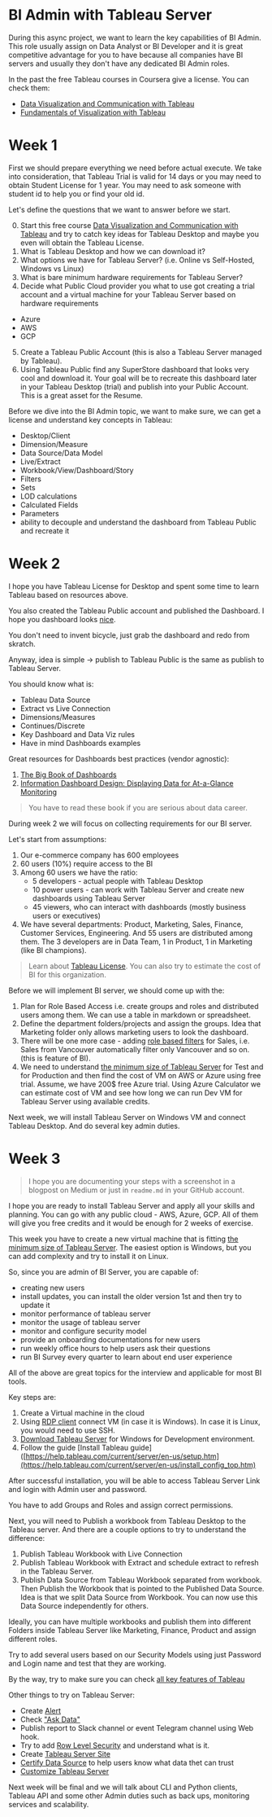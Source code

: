 
# BI Admin with Tableau Server

During this async project, we want to learn the key capabilities of BI Admin. This role usually assign on Data Analyst or BI Developer and it is great competitive advantage for you to have because all companies have BI servers and usually they don't have any dedicated BI Admin roles.

In the past the free Tableau courses in Coursera give a license. You can check them:

- [Data Visualization and Communication with Tableau](https://www.coursera.org/learn/analytics-tableau)
- [Fundamentals of Visualization with Tableau](https://www.coursera.org/learn/data-visualization-tableau?specialization=data-visualization)

# Week 1

First we should prepare everything we need before actual execute. We take into consideration, that Tableau Trial is valid for 14 days or you may need to obtain Student License for 1 year. You may need to ask someone with student id to help you or find your old id.

Let's define the questions that we want to answer before we start.

0. Start this free course [Data Visualization and Communication with Tableau](https://www.coursera.org/learn/analytics-tableau) and try to catch key ideas for Tableau Desktop and maybe you even will obtain the Tableau License.
1. What is Tableau Desktop and how we can download it?
2. What options we have for Tableau Server? (i.e. Online vs Self-Hosted, Windows vs Linux)
3. What is bare minimum hardware requirements for Tableau Server?
4. Decide what Public Cloud provider you what to use got creating a trial account and a virtual machine for your Tableau Server based on hardware requirements
  - Azure
  - AWS
  - GCP
5. Create a Tableau Public Account (this is also a Tableau Server managed by Tableau).
6. Using Tableau Public find any SuperStore dashboard that looks very cool and download it. Your goal will be to recreate this dashboard later in your Tableau Desktop (trial) and publish into your Public Account. This is a great asset for the Resume.

Before we dive into the BI Admin topic, we want to make sure, we can get a license and understand key concepts in Tableau:
- Desktop/Client
- Dimension/Measure
- Data Source/Data Model
- Live/Extract
- Workbook/View/Dashboard/Story
- Filters
- Sets
- LOD calculations
- Calculated Fields
- Parameters
- ability to decouple and understand the dashboard from Tableau Public and recreate it

# Week 2

I hope you have Tableau License for Desktop and spent some time to learn Tableau based on resources above.

You also created the Tableau Public account and published the Dashboard. I hope you dashboard looks [nice](https://public.tableau.com/app/profile/waqar.ahmed.shaikh/viz/SuperstoreOverviewDashboard_17090332693110/HomeLM).

You don't need to invent bicycle, just grab the dashboard and redo from skratch.

Anyway, idea is simple -> publish to Tableau Public is the same as publish to Tableau Server.

You should know what is:
- Tableau Data Source
- Extract vs Live Connection
- Dimensions/Measures
- Continues/Discrete
- Key Dashboard and Data Viz rules
- Have in mind Dashboards examples

Great resources for Dashboards best practices (vendor agnostic):
1. [The Big Book of Dashboards](https://www.tableau.com/big-book-dashboards)
2. [Information Dashboard Design: Displaying Data for At-a-Glance Monitoring](https://www.amazon.ca/Information-Dashboard-Design-At-Glance-dp-1938377001/dp/1938377001/ref=dp_ob_image_bk)

> You have to read these book if you are serious about data career.

During week 2 we will focus on collecting requirements for our BI server.

Let's start from assumptions:
1. Our e-commerce company has 600 employees
2. 60 users (10%) require access to the BI
3. Among 60 users we have the ratio:
   - 5 developers - actual people with Tableau Desktop
   - 10 power users - can work with Tableau Server and create new dashboards using Tableau Server
   - 45 viewers, who can interact with dashboards (mostly business users or executives)
4. We have several departments: Product, Marketing, Sales, Finance, Customer Services, Engineering. And 55 users are distributed among them. The 3 developers are in Data Team, 1 in Product, 1 in Marketing (like BI champions).

> Learn about [Tableau License](https://help.tableau.com/current/blueprint/en-us/bp_license_types.htm). You can also try to estimate the cost of BI for this organization.

Before we will implement BI server, we should come up with the:
1. Plan for Role Based Access i.e. create groups and roles and distributed users among them. We can use a table in markdown or spreadsheet.
2. Define the department folders/projects and assign the groups. Idea that Marketing folder only allows marketing users to look the dashboard.
3. There will be one more case - adding [role based filters](https://help.tableau.com/current/pro/desktop/en-us/publish_userfilters.htm) for Sales, i.e. Sales from Vancouver automatically filter only Vancouver and so on. (this is feature of BI).
4. We need to understand [the minimum size of Tableau Server](https://help.tableau.com/current/server/en-us/server_hardware_min.htm) for Test and for Production and then find the cost of VM on AWS or Azure using free trial. Assume, we have 200$ free Azure trial. Using Azure Calculator we can estimate cost of VM and see how long we can run Dev VM for Tableau Server using available credits.

Next week, we will install Tableau Server on Windows VM and connect Tableau Desktop. And do several key admin duties.

# Week 3

> I hope you are documenting your steps with a screenshot in a blogpost on Medium or just in `readme.md` in your GitHub account.

I hope you are ready to install Tableau Server and apply all your skills and planning. You can go with any public cloud - AWS, Azure, GCP. All of them will give you free credits and it would be enough for 2 weeks of exercise.

This week you have to create a new virtual machine that is fitting [the minimum size of Tableau Server](https://help.tableau.com/current/server/en-us/server_hardware_min.htm). The easiest option is Windows, but you can add complexity and try to install it on Linux.

So, since you are admin of BI Server, you are capable of:
- creating new users
- install updates, you can install the older version 1st and then try to update it
- monitor performance of tableau server
- monitor the usage of tableau server
- monitor and configure security model
- provide an onboarding documentations for new users
- run weekly office hours to help users ask their questions
- run BI Survey every quarter to learn about end user experience

All of the above are great topics for the interview and applicable for most BI tools.

Key steps are:

1. Create a Virtual machine in the cloud
2. Using [RDP client](https://support.microsoft.com/en-us/windows/how-to-use-remote-desktop-5fe128d5-8fb1-7a23-3b8a-41e636865e8c) connect VM (in case it is Windows). In case it is Linux, you would need to use SSH.
3. [Download Tableau Server](https://www.tableau.com/support/releases/server) for Windows for Development environment.
4. Follow the guide [Install Tableau guide]([https://help.tableau.com/current/server/en-us/setup.htm](https://help.tableau.com/current/server/en-us/install_config_top.htm)

After successful installation, you will be able to access Tableau Server Link and login with Admin user and password.

You have to add Groups and Roles and assign correct permissions.

Next, you will need to Publish a workbook from Tableau Desktop to the Tableau server. And there are a couple options to try to understand the difference:
1. Publish Tableau Workbook with Live Connection
2. Publish Tableau Workbook with Extract and schedule extract to refresh in the Tableau Server.
3. Publish Data Source from Tableau Workbook separated from workbook. Then Publish the Workbook that is pointed to the Published Data Source. Idea is that we split Data Source from Workbook. You can now use this Data Source independently for others.

Ideally, you can have multiple workbooks and publish them into different Folders inside Tableau Server like Marketing, Finance, Product and assign different roles.

Try to add several users based on our Security Models using just Password and Login name and test that they are working.

By the way, try to make sure you can check [all key features of Tableau](https://www.tableau.com/blog/26-tableau-features-know-a-to-z)

Other things to try on Tableau Server:
- Create [Alert](https://help.tableau.com/current/server/en-us/data_alerts_admin.htm)
- Check ["Ask Data"](https://www.tableau.com/learn/whitepapers/preparing-data-nlp-in-ask-data)
- Publish report to Slack channel or event Telegram channel using Web hook.
- Try to add [Row Level Security](https://help.tableau.com/current/server/en-us/rls_options_overview.htm) and understand what is it.
- Create [Tableau Server Site](https://help.tableau.com/current/server/en-us/sites_intro.htm)
- [Certify Data Source](https://help.tableau.com/current/pro/desktop/en-us/datasource_recommended.htm) to help users know what data thet can trust
- [Customize Tableau Server](https://help.tableau.com/current/server/en-us/customize.htm)

Next week will be final and we will talk about CLI and Python clients, Tableau API and some other Admin duties such as back ups, monitoring services and scalability.









